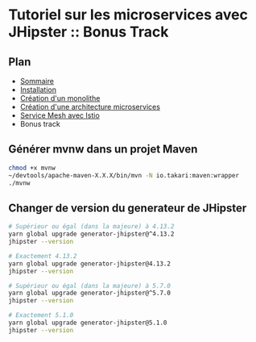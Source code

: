 # Tutoriel sur les microservices avec JHipster :: Bonus Track

## Plan
* [Sommaire](./README.md)
* [Installation](./install.md)
* [Création d'un monolithe](./monolith.md)
* [Création d'une architecture microservices](./microservice.md)
* [Service Mesh avec Istio](./istio.md)
* Bonus track

## Générer mvnw dans un projet Maven
```bash
chmod +x mvnw
~/devtools/apache-maven-X.X.X/bin/mvn -N io.takari:maven:wrapper
./mvnw
```

## Changer de version du generateur de JHipster
```bash
# Supérieur ou égal (dans la majeure) à 4.13.2
yarn global upgrade generator-jhipster@^4.13.2
jhipster --version

# Exactement 4.13.2
yarn global upgrade generator-jhipster@4.13.2
jhipster --version

# Supérieur ou égal (dans la majeure) à 5.7.0
yarn global upgrade generator-jhipster@^5.7.0
jhipster --version

# Exactement 5.1.0
yarn global upgrade generator-jhipster@5.1.0
jhipster --version
```
